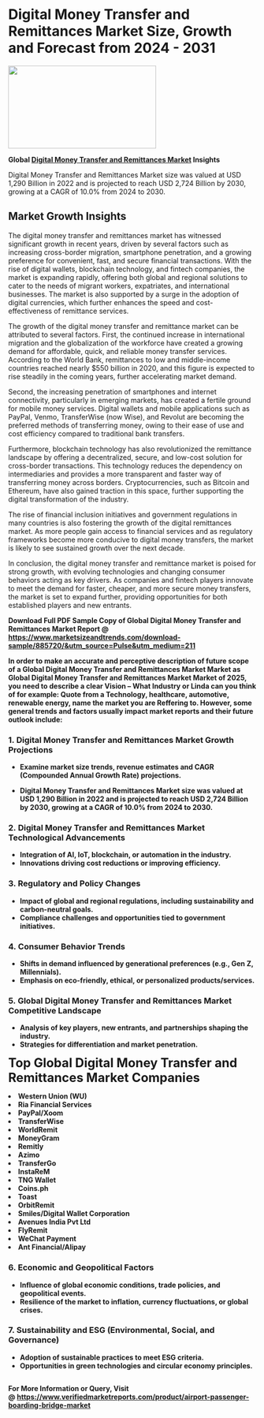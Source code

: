 <H1>Digital Money Transfer and Remittances Market Size, Growth and Forecast from 2024 - 2031</H1><img class="aligncenter size-medium wp-image-584254" src="https://thirdeyenews.in/wp-content/uploads/2024/09/Global-Market-Research-300x168.jpeg" alt="" width="300" height="168" /><p><strong>Global&nbsp;<a href="https://www.marketsizeandtrends.com/download-sample/885720/&amp;utm_source=Pulse&amp;utm_medium=211">Digital Money Transfer and Remittances Market</a> Insights</strong></p><p>Digital Money Transfer and Remittances Market size was valued at USD 1,290 Billion in 2022 and is projected to reach USD 2,724 Billion by 2030, growing at a CAGR of 10.0% from 2024 to 2030.</p><p><h2>Market Growth Insights</h2> <p>The digital money transfer and remittances market has witnessed significant growth in recent years, driven by several factors such as increasing cross-border migration, smartphone penetration, and a growing preference for convenient, fast, and secure financial transactions. With the rise of digital wallets, blockchain technology, and fintech companies, the market is expanding rapidly, offering both global and regional solutions to cater to the needs of migrant workers, expatriates, and international businesses. The market is also supported by a surge in the adoption of digital currencies, which further enhances the speed and cost-effectiveness of remittance services.</p> <p><strong></strong></p> <p>The growth of the digital money transfer and remittance market can be attributed to several factors. First, the continued increase in international migration and the globalization of the workforce have created a growing demand for affordable, quick, and reliable money transfer services. According to the World Bank, remittances to low and middle-income countries reached nearly $550 billion in 2020, and this figure is expected to rise steadily in the coming years, further accelerating market demand.</p> <p>Second, the increasing penetration of smartphones and internet connectivity, particularly in emerging markets, has created a fertile ground for mobile money services. Digital wallets and mobile applications such as PayPal, Venmo, TransferWise (now Wise), and Revolut are becoming the preferred methods of transferring money, owing to their ease of use and cost efficiency compared to traditional bank transfers.</p> <p>Furthermore, blockchain technology has also revolutionized the remittance landscape by offering a decentralized, secure, and low-cost solution for cross-border transactions. This technology reduces the dependency on intermediaries and provides a more transparent and faster way of transferring money across borders. Cryptocurrencies, such as Bitcoin and Ethereum, have also gained traction in this space, further supporting the digital transformation of the industry.</p> <p>The rise of financial inclusion initiatives and government regulations in many countries is also fostering the growth of the digital remittances market. As more people gain access to financial services and as regulatory frameworks become more conducive to digital money transfers, the market is likely to see sustained growth over the next decade.</p> <p>In conclusion, the digital money transfer and remittance market is poised for strong growth, with evolving technologies and changing consumer behaviors acting as key drivers. As companies and fintech players innovate to meet the demand for faster, cheaper, and more secure money transfers, the market is set to expand further, providing opportunities for both established players and new entrants.</p> <p><strong></p><p><span class=""><strong>Download Full PDF Sample Copy of Global Digital Money Transfer and Remittances Market Report</strong> @ <a href="https://www.marketsizeandtrends.com/download-sample/885720/&amp;utm_source=Pulse&amp;utm_medium=211" target="_blank">https://www.marketsizeandtrends.com/download-sample/885720/&amp;utm_source=Pulse&amp;utm_medium=211</a></span></p><p>In order to make an accurate and perceptive description of future scope of a Global&nbsp;Digital Money Transfer and Remittances Market Market as Global&nbsp;Digital Money Transfer and Remittances Market Market of 2025, you need to describe a clear Vision &ndash; What Industry or Linda can you think of for example: Quote from a Technology, healthcare, automotive, renewable energy, name the market you are Reffering to. However, some general trends and factors usually impact market reports and their future outlook include:</p><h3>1.&nbsp;<strong>Digital Money Transfer and Remittances Market Growth Projections</strong></h3><ul><li>Examine market size trends, revenue estimates and CAGR (Compounded Annual Growth Rate) projections.</li><li><p>Digital Money Transfer and Remittances Market size was valued at USD 1,290 Billion in 2022 and is projected to reach USD 2,724 Billion by 2030, growing at a CAGR of 10.0% from 2024 to 2030.</p></li></ul><h3>2.&nbsp;<strong>Digital Money Transfer and Remittances Market Technological Advancements</strong></h3><ul><li>Integration of AI, IoT, blockchain, or automation in the industry.</li><li>Innovations driving cost reductions or improving efficiency.</li></ul><h3>3.&nbsp;<strong>Regulatory and Policy Changes</strong></h3><ul><li>Impact of global and regional regulations, including sustainability and carbon-neutral goals.</li><li>Compliance challenges and opportunities tied to government initiatives.</li></ul><h3>4.&nbsp;<strong>Consumer Behavior Trends</strong></h3><ul><li>Shifts in demand influenced by generational preferences (e.g., Gen Z, Millennials).</li><li>Emphasis on eco-friendly, ethical, or personalized products/services.</li></ul><h3>5.&nbsp;<strong>Global Digital Money Transfer and Remittances Market Competitive Landscape</strong></h3><ul><li>Analysis of key players, new entrants, and partnerships shaping the industry.</li><li>Strategies for differentiation and market penetration.</li></ul><p data-pm-slice="1 1 []"><span style="color: inherit; font-family: inherit; font-size: 25px;">Top Global Digital Money Transfer and Remittances Market Companies</span></p><div class="" data-test-id=""><p><li>Western Union (WU)</li><li> Ria Financial Services</li><li> PayPal/Xoom</li><li> TransferWise</li><li> WorldRemit</li><li> MoneyGram</li><li> Remitly</li><li> Azimo</li><li> TransferGo</li><li> InstaReM</li><li> TNG Wallet</li><li> Coins.ph</li><li> Toast</li><li> OrbitRemit</li><li> Smiles/Digital Wallet Corporation</li><li> Avenues India Pvt Ltd</li><li> FlyRemit</li><li> WeChat Payment</li><li> Ant Financial/Alipay</li></p></div><h3>6.&nbsp;<strong>Economic and Geopolitical Factors</strong></h3><ul><li>Influence of global economic conditions, trade policies, and geopolitical events.</li><li>Resilience of the market to inflation, currency fluctuations, or global crises.</li></ul><h3>7.&nbsp;<strong>Sustainability and ESG (Environmental, Social, and Governance)</strong></h3><ul><li>Adoption of sustainable practices to meet ESG criteria.</li><li>Opportunities in green technologies and circular economy principles.</li></ul><h2><strong style="font-size: 14px;">For More Information or Query, Visit @&nbsp;</strong><a style="background-color: #ffffff; font-size: 14px;" href="https://www.marketsizeandtrends.com/report/digital-money-transfer-and-remittances-market/" target="_blank">https://www.verifiedmarketreports.com/product/airport-passenger-boarding-bridge-market</a></h2>
